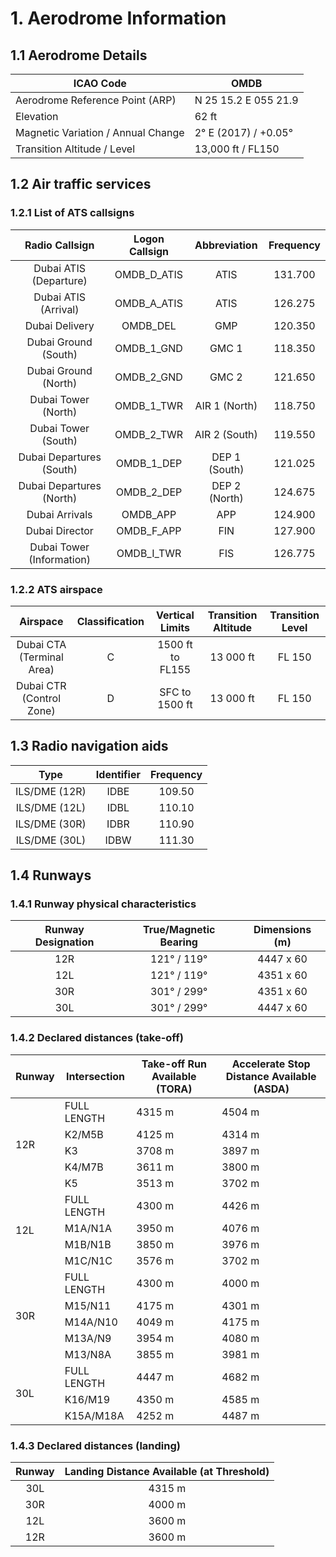 # 1. Aerodrome Information
## 1.1 Aerodrome Details
| ICAO Code                          | OMDB                 |
|------------------------------------|----------------------|
| Aerodrome Reference Point (ARP)    | N 25 15.2 E 055 21.9 |
| Elevation                          | 62 ft                |
| Magnetic Variation / Annual Change | 2° E (2017) / +0.05° |
| Transition Altitude / Level        | 13,000 ft / FL150    |

## 1.2 Air traffic services
### 1.2.1 List of ATS callsigns
| Radio Callsign              | Logon Callsign   | Abbreviation   | Frequency   |
|:---------------------------:|:----------------:|:--------------:|:-----------:|
| Dubai ATIS (Departure)      | OMDB_D_ATIS      | ATIS           | 131.700     |
| Dubai ATIS (Arrival)        | OMDB_A_ATIS      | ATIS           | 126.275     |
| Dubai Delivery              | OMDB_DEL         | GMP            | 120.350     |
| Dubai Ground (South)        | OMDB_1_GND       | GMC 1          | 118.350     |
| Dubai Ground (North)        | OMDB_2_GND       | GMC 2          | 121.650     |
| Dubai Tower (North)         | OMDB_1_TWR       | AIR 1 (North)  | 118.750     |
| Dubai Tower (South)         | OMDB_2_TWR       | AIR 2 (South)  | 119.550     |
| Dubai Departures (South)    | OMDB_1_DEP       | DEP 1 (South)  | 121.025     |
| Dubai Departures (North)    | OMDB_2_DEP       | DEP 2 (North)  | 124.675     |
| Dubai Arrivals              | OMDB_APP         | APP            | 124.900     |
| Dubai Director              | OMDB_F_APP       | FIN            | 127.900     |
| Dubai Tower (Information)   | OMDB_I_TWR       | FIS            | 126.775     |

### 1.2.2 ATS airspace
| Airspace                    | Classification   | Vertical Limits    | Transition Altitude   | Transition Level   |
|:---------------------------:|:----------------:|:------------------:|:---------------------:|:------------------:|
| Dubai CTA (Terminal Area)   | C                | 1500 ft to FL155   | 13 000 ft             | FL 150             |
| Dubai CTR (Control Zone)    | D                | SFC to 1500 ft     | 13 000 ft             | FL 150             |

## 1.3 Radio navigation aids
| Type            | Identifier   | Frequency   |
|:---------------:|:------------:|:-----------:|
| ILS/DME (12R)   | IDBE         | 109.50      |
| ILS/DME (12L)   | IDBL         | 110.10      |
| ILS/DME (30R)   | IDBR         | 110.90      |
| ILS/DME (30L)   | IDBW         | 111.30      |

## 1.4 Runways
### 1.4.1 Runway physical characteristics
| Runway Designation   | True/Magnetic Bearing     | Dimensions (m)   |
|:--------------------:|:-------------------------:|:----------------:|
| 12R                  | 121° / 119°               | 4447 x 60        |
| 12L                  | 121° / 119°               | 4351 x 60        |
| 30R                  | 301° / 299°               | 4351 x 60        |
| 30L                  | 301° / 299°               | 4447 x 60        |

### 1.4.2 Declared distances (take-off)
<table><thead>
  <tr>
    <th>Runway</th>
    <th>Intersection</th>
    <th>Take-off Run Available (TORA)</th>
    <th>Accelerate Stop Distance Available (ASDA)</th>
  </tr></thead>
<tbody>
  <tr>
    <td rowspan="5">12R</td>
    <td>FULL LENGTH</td>
    <td>4315 m</td>
    <td>4504 m</td>
  </tr>
  <tr>
    <td>K2/M5B</td>
    <td>4125 m</td>
    <td>4314 m</td>
  </tr>
  <tr>
    <td>K3</td>
    <td>3708 m</td>
    <td>3897 m</td>
  </tr>
  <tr>
    <td>K4/M7B</td>
    <td>3611 m </td>
    <td>3800 m</td>
  </tr>
  <tr>
    <td>K5</td>
    <td>3513 m</td>
    <td>3702 m</td>
  </tr>
  <tr>
    <td rowspan="4">12L</td>
    <td>FULL LENGTH</td>
    <td>4300 m</td>
    <td>4426 m</td>
  </tr>
  <tr>
    <td>M1A/N1A</td>
    <td>3950 m</td>
    <td>4076 m</td>
  </tr>
  <tr>
    <td>M1B/N1B</td>
    <td>3850 m</td>
    <td>3976 m</td>
  </tr>
  <tr>
    <td>M1C/N1C</td>
    <td>3576 m</td>
    <td>3702 m</td>
  </tr>
  <tr>
    <td rowspan="5">30R</td>
    <td>FULL LENGTH</td>
    <td>4300 m</td>
    <td>4000 m</td>
  </tr>
  <tr>
    <td>M15/N11</td>
    <td>4175 m</td>
    <td>4301 m</td>
  </tr>
  <tr>
    <td>M14A/N10</td>
    <td>4049 m</td>
    <td>4175 m</td>
  </tr>
  <tr>
    <td>M13A/N9</td>
    <td>3954 m</td>
    <td>4080 m</td>
  </tr>
  <tr>
    <td>M13/N8A</td>
    <td>3855 m </td>
    <td>3981 m</td>
  </tr>
  <tr>
    <td rowspan="3">30L</td>
    <td>FULL LENGTH</td>
    <td>4447 m</td>
    <td>4682 m</td>
  </tr>
  <tr>
    <td>K16/M19</td>
    <td>4350 m</td>
    <td>4585 m</td>
  </tr>
  <tr>
    <td>K15A/M18A</td>
    <td>4252 m</td>
    <td>4487 m</td>
  </tr>
</tbody></table>

### 1.4.3 Declared distances (landing)
| Runway | Landing Distance Available (at Threshold) |
|:------:|:-----------------------------------------:|
|   30L  |                   4315 m                  |
|   30R  |                   4000 m                  |
|   12L  |                   3600 m                  |
|   12R  |                   3600 m                  |
